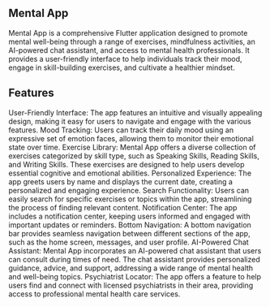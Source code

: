 ## Mental App
Mental App is a comprehensive Flutter application designed to promote mental well-being through a range of exercises, mindfulness activities, an AI-powered chat assistant, and access to mental health professionals. It provides a user-friendly interface to help individuals track their mood, engage in skill-building exercises, and cultivate a healthier mindset.

## Features

User-Friendly Interface: The app features an intuitive and visually appealing design, making it easy for users to navigate and engage with the various features.
Mood Tracking: Users can track their daily mood using an expressive set of emotion faces, allowing them to monitor their emotional state over time.
Exercise Library: Mental App offers a diverse collection of exercises categorized by skill type, such as Speaking Skills, Reading Skills, and Writing Skills. These exercises are designed to help users develop essential cognitive and emotional abilities.
Personalized Experience: The app greets users by name and displays the current date, creating a personalized and engaging experience.
Search Functionality: Users can easily search for specific exercises or topics within the app, streamlining the process of finding relevant content.
Notification Center: The app includes a notification center, keeping users informed and engaged with important updates or reminders.
Bottom Navigation: A bottom navigation bar provides seamless navigation between different sections of the app, such as the home screen, messages, and user profile.
AI-Powered Chat Assistant: Mental App incorporates an AI-powered chat assistant that users can consult during times of need. The chat assistant provides personalized guidance, advice, and support, addressing a wide range of mental health and well-being topics.
Psychiatrist Locator: The app offers a feature to help users find and connect with licensed psychiatrists in their area, providing access to professional mental health care services.
